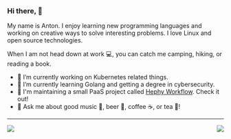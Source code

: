 ### Hi there, 👋

My name is Anton. I enjoy learning new programming languages and working on creative ways to solve interesting problems. I love Linux and open source technologies.

When I am not head down at work 💻, you can catch me camping, hiking, or reading a book.

- 🔭 I’m currently working on Kubernetes related things.
- 🌱 I’m currently learning Golang and getting a degree in cybersecurity.
- 🔧 I'm maintaining a small PaaS project called [Hephy Workflow](https://web.teamhephy.com/). Check it out!
- 💬 Ask me about good music 🎸, beer 🍺, coffee ☕, or tea 🍵!

<hr>

<a href="https://github.com/anuraghazra/github-readme-stats">
  <img align="left" src="https://github-readme-stats.vercel.app/api?username=cryptophobia&count_private=false&show_icons=true&theme=graywhite" />
</a>
<a href="https://github.com/anuraghazra/github-readme-stats">
  <img align="right" src="https://github-readme-stats.vercel.app/api/top-langs/?username=cryptophobia&hide=HTML,CSS&langs_count=10&layout=compact&theme=graywhite" />
</a>

<!--
**Cryptophobia/cryptophobia** is a ✨ _special_ ✨ repository because its `README.md` (this file) appears on your GitHub profile.

Here are some ideas to get you started:

- 🔭 I’m currently working on ...
- 🌱 I’m currently learning ...
- 👯 I’m looking to collaborate on ...
- 🤔 I’m looking for help with ...
- 💬 Ask me about ...
- 📫 How to reach me: ...
- 😄 Pronouns: ...
- ⚡ Fun fact: ...
-->
